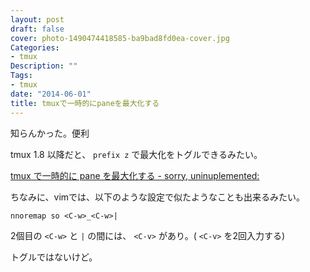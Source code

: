 ```yaml
---
layout: post
draft: false
cover: photo-1490474418585-ba9bad8fd0ea-cover.jpg
Categories:
- tmux
Description: ""
Tags:
- tmux
date: "2014-06-01"
title: tmuxで一時的にpaneを最大化する
---
```


知らんかった。便利

tmux 1.8 以降だと、 `prefix z` で最大化をトグルできるみたい。

[tmux で一時的に pane を最大化する - sorry, uninuplemented:](http://rhysd.hatenablog.com/entry/2013/09/16/003620)

ちなみに、vimでは、以下のような設定で似たようなことも出来るみたい。

```vim
nnoremap so <C-w>_<C-w>|
```

2個目の `<C-w>` と `|` の間には、 `<C-v>` があり。( `<C-v>` を2回入力する)

トグルではないけど。

